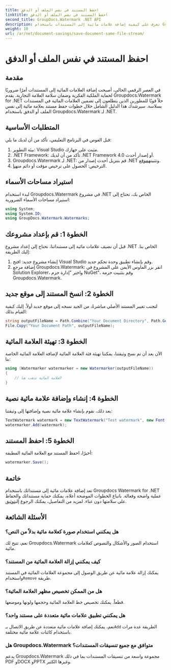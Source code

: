 ```yaml
---
title: احفظ المستند في نفس الملف أو الدفق
linktitle: احفظ المستند في نفس الملف أو الدفق
second_title: GroupDocs.Watermark .NET API
description: تعرف على كيفية إضافة علامات مائية إلى المستندات باستخدام Groupdocs.Watermark لـ .NET. يوفر هذا الدليل تعليمات لضمان حماية المستندات وسلامتها.
weight: 10
url: /ar/net/document-savings/save-document-same-file-stream/
---
```


# احفظ المستند في نفس الملف أو الدفق

## مقدمة
في العصر الرقمي الحالي، أصبحت إضافة العلامات المائية إلى المستندات أمرًا ضروريًا لحماية الملكية الفكرية وضمان سلامة العلامة التجارية. يقدم Groupdocs.Watermark for .NET حلاً قويًا للمطورين الذين يتطلعون إلى تضمين العلامات المائية في المستندات بسلاسة. سيرشدك هذا الدليل الشامل خلال خطوات حفظ مستند بعلامة مائية إلى نفس الملف أو الدفق باستخدام Groupdocs.Watermark لـ .NET.
## المتطلبات الأساسية
قبل الغوص في البرنامج التعليمي، تأكد من أن لديك ما يلي:
1. بيئة التطوير: Visual Studio مثبت على جهازك.
2. .NET Framework: تأكد من أن لديك .NET Framework 4.0 أو إصدار أحدث.
3.  Groupdocs.Watermark لـ .NET: قم بتنزيل أحدث إصدار من .NET وتثبيته[موقع](https://releases.groupdocs.com/Watermark/net/).
4.  الترخيص: الحصول على ترخيص مؤقت أو دائم من[هنا](https://purchase.groupdocs.com/temporary-license/).
## استيراد مساحات الأسماء
لبدء استخدام Groupdocs.Watermark في مشروع .NET الخاص بك، تحتاج إلى استيراد مساحات الأسماء الضرورية:
```csharp
using System;
using System.IO;
using GroupDocs.Watermark.Watermarks;
```
## الخطوة 1: قم بإعداد مشروعك
قبل أن نضيف علامات مائية إلى مستنداتنا، نحتاج إلى إعداد مشروع .NET الخاص بنا. إليك الطريقة:
1. إنشاء مشروع جديد: افتح Visual Studio وقم بإنشاء تطبيق وحدة تحكم جديد.
2. إضافة مرجع Groupdocs.Watermark: انقر بزر الماوس الأيمن على المشروع في Solution Explorer، واختر "إدارة حزم NuGet"، وقم بتثبيت حزمة Groupdocs.Watermark.
## الخطوة 2: انسخ المستند إلى موقع جديد
لتجنب تغيير المستند الأصلي مباشرةً، من الجيد نسخه إلى موقع جديد أولاً. إليك كيفية القيام بذلك:
```csharp
string outputFileName = Path.Combine("Your Document Directory", Path.GetFileName("Your Document Path"));
File.Copy("Your Document Path", outputFileName);
```
## الخطوة 3: تهيئة العلامة المائية
الآن بعد أن تم نسخ وثيقتنا، يمكننا تهيئة فئة العلامة المائية لإضافة العلامة المائية الخاصة بنا:
```csharp
using (Watermarker watermarker = new Watermarker(outputFileName))
{
    // العلامة المائية تذهب هنا
}
```
## الخطوة 4: إنشاء وإضافة علامة مائية نصية
بعد ذلك، نقوم بإنشاء علامة مائية نصية وإضافتها إلى وثيقتنا:
```csharp
TextWatermark watermark = new TextWatermark("Test watermark", new Font("Arial", 12));
watermarker.Add(watermark);
```
## الخطوة 5: احفظ المستند
أخيرًا، احفظ المستند مع العلامة المائية المطبقة:
```csharp
watermarker.Save();
```
## خاتمة
تعد إضافة علامات مائية إلى مستنداتك باستخدام Groupdocs Watermark for .NET عملية واضحة وفعالة. باتباع الخطوات الموضحة أعلاه، يمكنك حماية مستنداتك والحفاظ على سلامتها دون عناء. لمزيد من التفاصيل، يمكنك الرجوع إلى[توثيق](https://tutorials.groupdocs.com/Watermark/net/).
## الأسئلة الشائعة
### هل يمكنني استخدام صورة كعلامة مائية بدلاً من النص؟
نعم، تتيح لك Groupdocs.Watermark استخدام الصور والأشكال والنصوص كعلامات مائية.
### كيف يمكنني إزالة العلامة المائية من المستند؟
 يمكنك إزالة علامة مائية عن طريق الوصول إلى مجموعة العلامات المائية في المستند واستخدام`Remove` طريقة.
### هل من الممكن تخصيص مظهر العلامة المائية؟
قطعاً. يمكنك تخصيص خط العلامة المائية وحجمها ولونها وموضعها.
### هل يمكنني تطبيق علامات مائية متعددة على مستند واحد؟
 نعم، يمكنك إضافة علامات مائية متعددة عن طريق الاتصال بـ`Add` الطريقة عدة مرات باستخدام كائنات علامة مائية مختلفة.
### هل Groupdocs.Watermark متوافق مع جميع تنسيقات المستندات؟
يدعم Groupdocs.Watermark مجموعة واسعة من تنسيقات المستندات بما في ذلك PDF وDOCX وPPTX وغيرها الكثير.